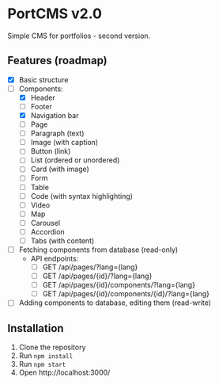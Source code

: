 # PortCMS v2.0

Simple CMS for portfolios - second version.

## Features (roadmap)
- [x] Basic structure
- [ ] Components:
  - [x] Header
  - [ ] Footer
  - [x] Navigation bar
  - [ ] Page
  - [ ] Paragraph (text)
  - [ ] Image (with caption)
  - [ ] Button (link)
  - [ ] List (ordered or unordered)
  - [ ] Card (with image)
  - [ ] Form
  - [ ] Table
  - [ ] Code (with syntax highlighting)
  - [ ] Video
  - [ ] Map
  - [ ] Carousel
  - [ ] Accordion
  - [ ] Tabs (with content)
- [ ] Fetching components from database (read-only)
  - API endpoints:
    - [ ] GET /api/pages/?lang={lang}
    - [ ] GET /api/pages/{id}/?lang={lang}
    - [ ] GET /api/pages/{id}/components/?lang={lang}
    - [ ] GET /api/pages/{id}/components/{id}/?lang={lang}
- [ ] Adding components to database, editing them (read-write)

## Installation
1. Clone the repository
2. Run `npm install`
3. Run `npm start`
4. Open http://localhost:3000/